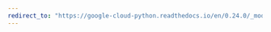 ```yaml
---
redirect_to: "https://google-cloud-python.readthedocs.io/en/0.24.0/_modules/google/cloud/dns/resource_record_set.html"
---
```

